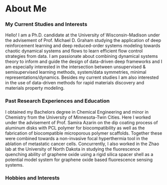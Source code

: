 # About Me

### My Current Studies and Interests
Hello! I am a Ph.D. candidate at the University of Wisconsin-Madison under the advisement of Prof. Michael D. Graham studying the application of deep reinforcement learning and deep reduced-order systems modeling towards chaotic dynamical systems and flows to learn efficient flow control strategies from data. I am passionate about combining dynamical systems theory to inform and guide the design of data-driven deep frameworks and I am especially interested in the intersection between unsupervised & semisupervised learning methods, system/data symmetries, minimal representations/dynamics. Besides my current studies I am also interested in the use of data-driven methods for rapid materials discovery and materials property modeling. 

### Past Research Experiences and Education
I obtained my Bachelors degree in Chemical Engineering and minor in Chemistry from the University of Minnesota-Twin Cities. Here I worked under the advisement of Prof. Samira Azarin on the dip coating process of aluminum disks with PCL polymer for biocompatibility as well as the fabrication of biocompatible microporous polymer scaffolds. Together these were combined towards a non-invasive focal hyperthermia tool in the ablation of metastatic cancer cells. Concurrently, I also worked in the Zhao lab at the University of North Dakota in studying the fluorescence quenching 
ability of graphene oxide using a rigid silica spacer shell as a potential model system for graphene oxide based fluorescence sensing systems.

### Hobbies and Interests
